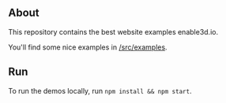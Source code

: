 ## About

This repository contains the best website examples enable3d.io.

You'll find some nice examples in [/src/examples](/src/examples).

## Run

To run the demos locally, run `npm install && npm start`.
